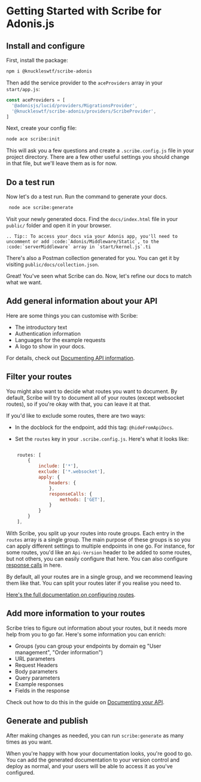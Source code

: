 # Getting Started with Scribe for Adonis.js

## Install and configure
First, install the package:

```bash
npm i @knuckleswtf/scribe-adonis
```

Then add the service provider to the `aceProviders` array in your `start/app.js`:

```js
const aceProviders = [
  '@adonisjs/lucid/providers/MigrationsProvider',
  '@knuckleswtf/scribe-adonis/providers/ScribeProvider',
]
```

Next, create your config file:

```bash
node ace scribe:init
```

This will ask you a few questions and create a `.scribe.config.js` file in your project directory. There are a few other useful settings you should change in that file, but we'll leave them as is for now.

## Do a test run
Now let's do a test run. Run the command to generate your docs.

```bash
 node ace scribe:generate
```

Visit your newly generated docs. Find the `docs/index.html` file in your `public/` folder and open it in your browser. 

```eval_rst
.. Tip:: To access your docs via your Adonis app, you'll need to uncomment or add :code:`Adonis/Middleware/Static`, to the :code:`serverMiddleware` array in `start/kernel.js`.ti
```

There's also a Postman collection generated for you. You can get it by visiting `public/docs/collection.json`.

Great! You've seen what Scribe can do. Now, let's refine our docs to match what we want.

## Add general information about your API
Here are some things you can customise with Scribe:
- The introductory text
- Authentication information
- Languages for the example requests
- A logo to show in your docs.

For details, check out [Documenting API information](documenting-api-information.html).

## Filter your routes
You might also want to decide what routes you want to document. By default, Scribe will try to document all of your routes (except websocket routes), so if you're okay with that, you can leave it at that.

If you'd like to exclude some routes, there are two ways:

- In the docblock for the endpoint, add this tag: `@hideFromApiDocs`.

- Set the `routes` key in your `.scribe.config.js`. Here's what it looks like:

```js

    routes: [
        {
            include: ['*'],
            exclude: ['*.websocket'],
            apply: {
                headers: {
                },
                responseCalls: {
                    methods: ['GET'],
                }
            }
        }
    ],
```

With Scribe, you split up your routes into route groups. Each entry in the `routes` array is a single group. The main purpose of these groups is so you can apply different settings to multiple endpoints in one go. For instance, for some routes, you'd like an `Api-Version` header to be added to some routes, but not others, you can easily configure that here. You can also configure [response calls](documenting-endpoint-responses.html#generating-responses-automatically-via-response-calls) in here.

By default, all your routes are in a single group, and we recommend leaving them like that. You can split your routes later if you realise you need to. 

[Here's the full documentation on configuring routes](config.html#routes).

## Add more information to your routes
Scribe tries to figure out information about your routes, but it needs more help from you to go far. Here's some information you can enrich:
- Groups (you can group your endpoints by domain eg "User management", "Order information")
- URL parameters
- Request Headers
- Body parameters
- Query parameters
- Example responses
- Fields in the response

Check out how to do this in the guide on [Documenting your API](documenting.html).

## Generate and publish
After making changes as needed, you can run `scribe:generate` as many times as you want.

When you're happy with how your documentation looks, you're good to go. You can add the generated documentation to your version control and deploy as normal, and your users will be able to access it as you've configured.
